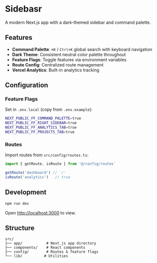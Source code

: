 # Sidebasr

A modern Next.js app with a dark-themed sidebar and command palette.

## Features

- **Command Palette**: `⌘K` / `Ctrl+K` global search with keyboard navigation
- **Dark Theme**: Consistent neutral color palette throughout
- **Feature Flags**: Toggle features via environment variables
- **Route Config**: Centralized route management
- **Vercel Analytics**: Built-in analytics tracking

## Configuration

### Feature Flags

Set in `.env.local` (copy from `.env.example`):

```bash
NEXT_PUBLIC_FF_COMMAND_PALETTE=true
NEXT_PUBLIC_FF_RIGHT_SIDEBAR=true
NEXT_PUBLIC_FF_ANALYTICS_TAB=true
NEXT_PUBLIC_FF_PROJECTS_TAB=true
```

### Routes

Import routes from `src/config/routes.ts`:

```ts
import { getRoute, isRoute } from '@/config/routes'

getRoute('dashboard') // '/'
isRoute('analytics')   // true
```

## Development

```bash
npm run dev
```

Open [http://localhost:3000](http://localhost:3000) to view.

## Structure

```
src/
├── app/           # Next.js app directory
├── components/    # React components
├── config/        # Routes & feature flags
└── lib/          # Utilities
```